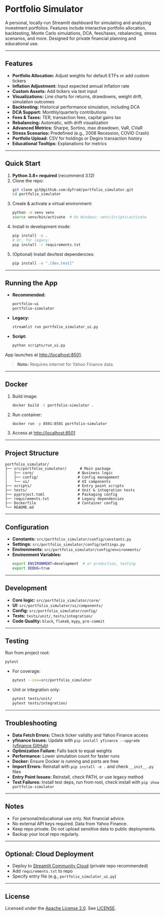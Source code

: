 # Portfolio Simulator

A personal, locally-run Streamlit dashboard for simulating and analyzing investment portfolios. Features include interactive portfolio allocation, backtesting, Monte Carlo simulations, DCA, fees/taxes, rebalancing, stress scenarios, and more. Designed for private financial planning and educational use.

---

## Features

- **Portfolio Allocation:** Adjust weights for default ETFs or add custom tickers
- **Inflation Adjustment:** Input expected annual inflation rate
- **Custom Assets:** Add tickers via text input
- **Visualizations:** Line charts for returns, drawdowns, weight drift, simulation outcomes
- **Backtesting:** Historical performance simulation, including DCA
- **DCA Support:** Monthly/quarterly contributions
- **Fees & Taxes:** TER, transaction fees, capital gains tax
- **Rebalancing:** Automatic, with drift visualization
- **Advanced Metrics:** Sharpe, Sortino, max drawdown, VaR, CVaR
- **Stress Scenarios:** Predefined (e.g., 2008 Recession, COVID Crash)
- **Portfolio Upload:** CSV for holdings or Degiro transaction history
- **Educational Tooltips:** Explanations for metrics

---

## Quick Start

1. **Python 3.8+ required** (recommend 3.12)
2. Clone the repo:
   ```bash
   git clone git@github.com:dyfrad/portfolio_simulator.git
   cd portfolio_simulator
   ```
3. Create & activate a virtual environment:
   ```bash
   python -m venv venv
   source venv/bin/activate  # On Windows: venv\Scripts\activate
   ```
4. Install in development mode:
   ```bash
   pip install -e .
   # Or, for legacy:
   pip install -r requirements.txt
   ```
5. (Optional) Install dev/test dependencies:
   ```bash
   pip install -e ".[dev,test]"
   ```

---

## Running the App

- **Recommended:**
  ```bash
  portfolio-ui
  portfolio-simulator
  ```
- **Legacy:**
  ```bash
  streamlit run portfolio_simulator_ui.py
  ```
- **Script:**
  ```bash
  python scripts/run_ui.py
  ```

App launches at [http://localhost:8501](http://localhost:8501).

> **Note:** Requires internet for Yahoo Finance data.

---

## Docker

1. Build image:
   ```bash
   docker build -t portfolio-simulator .
   ```
2. Run container:
   ```bash
   docker run -p 8501:8501 portfolio-simulator
   ```
3. Access at [http://localhost:8501](http://localhost:8501)

---

## Project Structure

```
portfolio_simulator/
├── src/portfolio_simulator/      # Main package
│   ├── core/                    # Business logic
│   ├── config/                  # Config management
│   └── ui/                      # UI components
├── scripts/                     # Entry point scripts
├── tests/                       # Unit & integration tests
├── pyproject.toml               # Packaging config
├── requirements.txt             # Legacy dependencies
├── Dockerfile                   # Container config
└── README.md
```

---

## Configuration

- **Constants:** `src/portfolio_simulator/config/constants.py`
- **Settings:** `src/portfolio_simulator/config/settings.py`
- **Environments:** `src/portfolio_simulator/config/environments/`
- **Environment Variables:**
  ```bash
  export ENVIRONMENT=development  # or production, testing
  export DEBUG=true
  ```

---

## Development

- **Core logic:** `src/portfolio_simulator/core/`
- **UI:** `src/portfolio_simulator/ui/components/`
- **Config:** `src/portfolio_simulator/config/`
- **Tests:** `tests/unit/`, `tests/integration/`
- **Code Quality:** `black`, `flake8`, `mypy`, `pre-commit`

---

## Testing

Run from project root:
```bash
pytest
```
- For coverage:
  ```bash
  pytest --cov=src/portfolio_simulator
  ```
- Unit or integration only:
  ```bash
  pytest tests/unit/
  pytest tests/integration/
  ```

---

## Troubleshooting

- **Data Fetch Errors:** Check ticker validity and Yahoo Finance access
- **yfinance Issues:** Update with `pip install yfinance --upgrade` ([yfinance GitHub](https://github.com/ranaroussi/yfinance))
- **Optimization Failure:** Falls back to equal weights
- **Performance:** Lower simulation count for faster runs
- **Docker:** Ensure Docker is running and ports are free
- **Import Errors:** Reinstall with `pip install -e .` and check `__init__.py` files
- **Entry Point Issues:** Reinstall, check PATH, or use legacy method
- **Test Failures:** Install test deps, run from root, check install with `pip show portfolio-simulator`

---

## Notes

- For personal/educational use only. Not financial advice.
- No external API keys required. Data from Yahoo Finance.
- Keep repo private. Do not upload sensitive data to public deployments.
- Backup your local repo regularly.

---

## Optional: Cloud Deployment

- Deploy to [Streamlit Community Cloud](https://share.streamlit.io) (private repo recommended)
- Add `requirements.txt` to repo
- Specify entry file (e.g., `portfolio_simulator_ui.py`)

---

## License

Licensed under the [Apache License 2.0](https://www.apache.org/licenses/LICENSE-2.0). See [LICENSE](LICENSE).